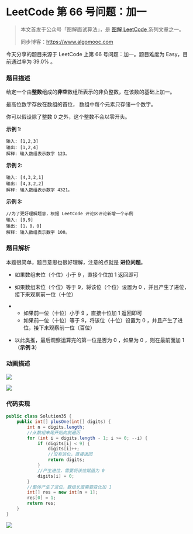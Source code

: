 # LeetCode 第 66 号问题：加一

> 本文首发于公众号「图解面试算法」，是 [图解 LeetCode ](<https://github.com/MisterBooo/LeetCodeAnimation>) 系列文章之一。
>
> 同步博客：https://www.algomooc.com

今天分享的题目来源于 LeetCode 上第 66 号问题：加一。题目难度为 Easy，目前通过率为 39.0% 。

### 题目描述

给定一个由**整数**组成的**非空**数组所表示的非负整数，在该数的基础上加一。

最高位数字存放在数组的首位， 数组中每个元素只存储一个数字。

你可以假设除了整数 0 之外，这个整数不会以零开头。

**示例 1:**

```
输入: [1,2,3]
输出: [1,2,4]
解释: 输入数组表示数字 123。
```

**示例 2:**

```
输入: [4,3,2,1]
输出: [4,3,2,2]
解释: 输入数组表示数字 4321。
```

**示例 3:**

```
//为了更好理解题意，根据 LeetCode 评论区评论新增一个示例
输入: [9,9]
输出: [1，0，0]
解释: 输入数组表示数字 100。
```

### 题目解析

本题很简单，题目意思也很好理解，注意的点就是 **进位问题**。

* 如果数组末位（个位）小于 9 ，直接个位加 1 返回即可

* 如果数组末位（个位）等于 9，将该位（个位）设置为 0 ，并且产生了进位，接下来观察前一位（十位）

* * 如果前一位（十位）小于 9 ，直接十位加 1 返回即可
  * 如果前一位（十位）等于 9，将该位（十位）设置为 0 ，并且产生了进位，接下来观察前一位（百位）

* 以此类推，最后观察运算完的第一位是否为 0 ，如果为 0 ，则在最前面加 1 （**示例 3**）

  

### 动画描述

![](https://blog-1257126549.cos.ap-guangzhou.myqcloud.com/blog/iejo0.gif)

![](https://blog-1257126549.cos.ap-guangzhou.myqcloud.com/blog/15na7.gif)



### 代码实现

```java
public class Solution35 {
    public int[] plusOne(int[] digits) {
        int n = digits.length;
        //从数组末尾开始向前遍历
        for (int i = digits.length - 1; i >= 0; --i) {
            if (digits[i] < 9) {
                digits[i]++;
                //没有进位，直接返回
                return digits;
            }
            //产生进位，需要将该位赋值为 0 
            digits[i] = 0;
        }
        //整体产生了进位，数组长度需要变化加 1
        int[] res = new int[n + 1];
        res[0] = 1;
        return res;
    }
}
```

![](../../Pictures/qrcode.jpg)


